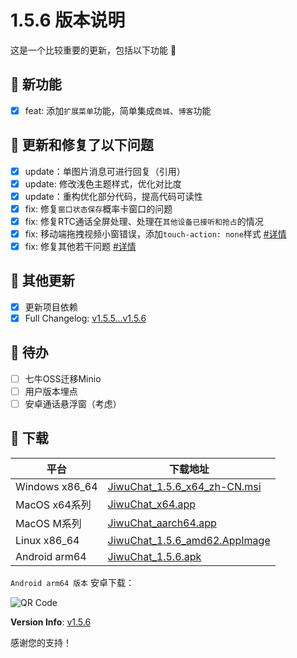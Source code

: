 # 1.5.6 版本说明

这是一个比较重要的更新，包括以下功能 🧪

## 🔮 新功能

- [x] feat: 添加`扩展菜单`功能，简单集成`商城`、`博客`功能

## 🔨 更新和修复了以下问题

- [x] update：单图片消息可进行回复（引用）
- [x] update: 修改浅色主题样式，优化对比度
- [x] update：重构优化部分代码，提高代码可读性
- [x] fix: 修复`窗口状态保存`概率卡窗口的问题
- [x] fix: 修复RTC通话全屏处理、处理在`其他设备已接听和抢占`的情况
- [x] fix: 移动端拖拽视频小窗错误，添加`touch-action: none`样式 [#详情](https://github.com/KiWi233333/JiwuChat/commit/)
- [x] fix: 修复其他若干问题 [#详情](https://github.com/KiWi233333/JiwuChat/compare/v1.5.5...v1.5.6)

## 🧿 其他更新

- [x] 更新项目依赖
- [x] Full Changelog: [v1.5.5...v1.5.6](https://github.com/KiWi233333/JiwuChat/compare/v1.5.5...v1.5.6)

## 📌 待办

- [ ] 七牛OSS迁移Minio
- [ ] 用户版本埋点
- [ ] 安卓通话悬浮窗（考虑）

## 🧪 下载

| 平台 | 下载地址 |
| --- | --- |
| Windows x86_64 | [JiwuChat_1.5.6_x64_zh-CN.msi](https://github.com/KiWi233333/JiwuChat/releases/download/v1.5.6/JiwuChat_1.5.6_x64_zh-CN.msi) |
| MacOS x64系列 | [JiwuChat_x64.app](https://github.com/KiWi233333/JiwuChat/releases/download/v1.5.6/JiwuChat_1.5.6_x62.dmg) |
| MacOS M系列 | [JiwuChat_aarch64.app](https://github.com/KiWi233333/JiwuChat/releases/download/v1.5.6/JiwuChat_1.5.6_aarch62.dmg) |
| Linux x86_64 | [JiwuChat_1.5.6_amd62.AppImage](https://github.com/KiWi233333/JiwuChat/releases/download/v1.5.6/JiwuChat_1.5.6_amd62.AppImage) |
| Android arm64 | [JiwuChat_1.5.6.apk](https://github.com/KiWi233333/JiwuChat/releases/download/v1.5.6/JiwuChat_1.5.6.apk) |

<!-- JiwuChat_1.5.6.apk -->
`Android arm64 版本`  安卓下载：

![QR Code](https://api.jiwu.kiwi2333.top/res/qrcode/stream?content=/releases/download/v1.5.6/JiwuChat_1.5.6.apk&w=200&h=200)

**Version Info**: [v1.5.6](https://github.com/KiWi233333/JiwuChat/blob/main/.github/releasemd/v1.5.6.md)

感谢您的支持！
